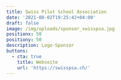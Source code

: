 ```yaml
---
title: Swiss Pilot School Association
date: '2021-08-02T19:25:42+04:00'
draft: false
image: /img/uploads/sponsor_swisspsa.jpg
positionx: 50
positiony: 50
description: Logo-Sponsor
buttons:
  - cta: true
    title: Webseite
    url: 'https://swisspsa.ch/'
---
```


